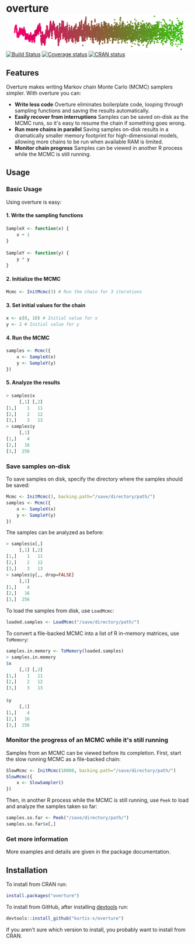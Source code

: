 # overture <img src="traceplot.png" align="right" height="100" />
[![Build Status](https://travis-ci.org/kurtis-s/overture.svg?branch=master)](https://travis-ci.org/kurtis-s/overture)
[![Coverage status](https://codecov.io/gh/kurtis-s/overture/branch/master/graph/badge.svg)](https://codecov.io/github/kurtis-s/overture?branch=master)
[![CRAN status](https://www.r-pkg.org/badges/version/overture)](https://cran.r-project.org/package=overture)

## Features
Overture makes writing Markov chain Monte Carlo (MCMC) samplers simpler.  With overture you can:

* **Write less code** Overture eliminates boilerplate code, looping through sampling functions and saving the results automatically.
* **Easily recover from interruptions** Samples can be saved on-disk as the MCMC runs, so it's easy to resume the chain if something goes wrong.
* **Run more chains in parallel** Saving samples on-disk results in a dramatically smaller memory footprint for high-dimensional models, allowing more chains to be run when available RAM is limited.
* **Monitor chain progress** Samples can be viewed in another R process while the MCMC is still running.

## Usage
### Basic Usage
Using overture is easy:

#### 1. Write the sampling functions
```r
SampleX <- function(x) {
    x + 1
}

SampleY <- function(y) {
    y * y
}
```
#### 2.  Initialize the MCMC
```r
Mcmc <- InitMcmc(3) # Run the chain for 3 iterations
```
#### 3.  Set initial values for the chain
```r
x <- c(0, 10) # Initial value for x
y <- 2 # Initial value for y
```
#### 4.  Run the MCMC
```r
samples <- Mcmc({
    x <- SampleX(x)
    y <- SampleY(y)
})
```
#### 5.  Analyze the results
```r
> samples$x
     [,1] [,2]
[1,]    1   11
[2,]    2   12
[3,]    3   13
> samples$y
     [,1]
[1,]    4
[2,]   16
[3,]  256
```
### Save samples on-disk
To save samples on disk, specify the directory where the samples should be saved:
```r
Mcmc <- InitMcmc(3, backing.path="/save/directory/path/")
samples <- Mcmc({
    x <- SampleX(x)
    y <- SampleY(y)
})
```
The samples can be analyzed as before:
```r
> samples$x[,]
     [,1] [,2]
[1,]    1   11
[2,]    2   12
[3,]    3   13
> samples$y[,, drop=FALSE]
     [,1]
[1,]    4
[2,]   16
[3,]  256
```

To load the samples from disk, use `LoadMcmc`:
```r
loaded.samples <- LoadMcmc("/save/directory/path/")
```

To convert a file-backed MCMC into a list of R in-memory matrices, use `ToMemory`:
```r
samples.in.memory <- ToMemory(loaded.samples)
> samples.in.memory
$x
     [,1] [,2]
[1,]    1   11
[2,]    2   12
[3,]    3   13

$y
     [,1]
[1,]    4
[2,]   16
[3,]  256
```

### Monitor the progress of an MCMC while it's still running
Samples from an MCMC can be viewed before its completion.  First, start the slow running MCMC as a file-backed chain:
```r
SlowMcmc <- InitMcmc(10000, backing.path="/save/directory/path/")
SlowMcmc({
    x <- SlowSampler()
})
```

Then, in another R process while the MCMC is still running, use `Peek` to load and analyze the samples taken so far:
```r
samples.so.far <- Peek("/save/directory/path/")
samples.so.far$x[,]
```

### Get more information
More examples and details are given in the package documentation.

## Installation
To install from CRAN run:
```r
install.packages("overture")
```

To install from GitHub, after installing [devtools](https://github.com/r-lib/devtools) run:
```r
devtools::install_github("kurtis-s/overture")
```

If you aren't sure which version to install, you probably want to install from CRAN.
